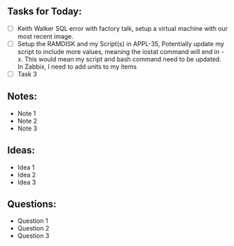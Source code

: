 ## Tasks for Today:

- [ ] Keith Walker SQL error with factory talk, setup a virtual machine with our most recent image. 
- [ ] Setup the RAMDISK and my Script(s) in APPL-35, Potentially update my script to include more values, meaning the iostat command will end in -x. This would mean my script and bash command need to be updated. In Zabbix, I need to add units to my items
- [ ] Task 3

## Notes:

- Note 1
- Note 2
- Note 3

## Ideas:

- Idea 1
- Idea 2
- Idea 3

## Questions:

- Question 1
- Question 2
- Question 3